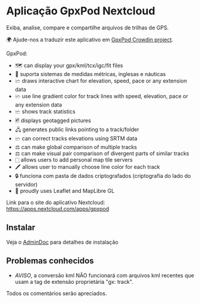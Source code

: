 # Aplicação GpxPod Nextcloud

Exiba, analise, compare e compartilhe arquivos de trilhas de GPS.

🌍 Ajude-nos a traduzir este aplicativo em [GpxPod Crowdin project](https://crowdin.com/project/gpxpod).

GpxPod:

* 🗺 can display your gpx/kml/tcx/igc/fit files
* 📏 suporta sistemas de medidas métricas, inglesas e náuticas
* 🗠 draws interactive chart for elevation, speed, pace or any extension data
* 🗠 use line gradient color for track lines with speed, elevation, pace or any extension data
* 🗠 shows track statistics
* 🖻 displays geotagged pictures
* 🖧 generates public links pointing to a track/folder
* 🗠 can correct tracks elevations using SRTM data
* ⚖ can make global comparison of multiple tracks
* ⚖ can make visual pair comparison of divergent parts of similar tracks
* 🀆 allows users to add personal map tile servers
* 🖍 allows user to manually choose line color for each track
* 🔒 funciona com pasta de dados criptografados (criptografia do lado do servidor)
* 🍂 proudly uses Leaflet and MapLibre GL

Link para o site do aplicativo Nextcloud: https://apps.nextcloud.com/apps/gpxpod

## Instalar

Veja o [AdminDoc](https://gitlab.com/eneiluj/gpxpod-oc/wikis/admindoc) para detalhes de instalação

## Problemas conhecidos

* *AVISO*, a conversão kml NÃO funcionará com arquivos kml recentes que usam a tag de extensão proprietária "gx: track".

Todos os comentários serão apreciados.
